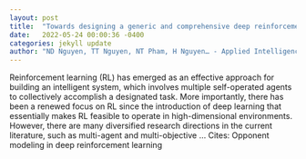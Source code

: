```yaml
---
layout: post
title:  "Towards designing a generic and comprehensive deep reinforcement learning framework"
date:   2022-05-24 00:00:36 -0400
categories: jekyll update
author: "ND Nguyen, TT Nguyen, NT Pham, H Nguyen… - Applied Intelligence, 2022"
---
```

Reinforcement learning (RL) has emerged as an effective approach for building an intelligent system, which involves multiple self-operated agents to collectively accomplish a designated task. More importantly, there has been a renewed focus on RL since the introduction of deep learning that essentially makes RL feasible to operate in high-dimensional environments. However, there are many diversified research directions in the current literature, such as multi-agent and multi-objective … Cites: ‪Opponent modeling in deep reinforcement learning‬